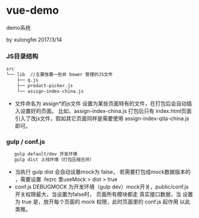 vue-demo
====
demo系统

by xulongfei   2017/3/14


### JS目录结构

````bash
src
└── lib  //主要放置一些非 bower 管理的JS文件
    ├── q.js
    ├── product-picker.js
    └── assign-index-china.js
````
- 文件命名为 assign*的js文件 设置为某些页面特有的文件，在打包后会自动插入设置好的页面。
 比如，assign-index-china.js 打包后只有 index.html页面引入了改js文件，假如其它页面同样是需要使用
 assign-index-qita-china.js 即可。


### gulp / conf.js

 ````bash
    gulp default/dev 开发环境
    gulp dist 上线环境（打包压缩合并）
 ````
 - 当执行 gulp dist 会自动设置mock为 false， 若需要打包成mock数据版本的 ，需要设置
 .fezrc 里useMock > dist > true
 - conf.js DEBUGMOCK 为开发环境（gulp dev）mock开关，public/conf.js 开关权限最大，当设置为false时，
 页面所有模块都走 真实接口数据，当 设置为 true 是，放开每个页面的 mock 权限，此时页面里的 conf.js 起作用
 以此类推。